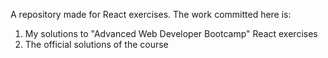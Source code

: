 A repository made for React exercises. The work committed here is:
1. My solutions to "Advanced Web Developer Bootcamp" React exercises
2. The official solutions of the course
